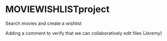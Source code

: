 # MOVIEWISHLISTproject
Search movies  and create a wishlist


Adding a comment to verify that we can collaboratively edit files (Jeremy)
